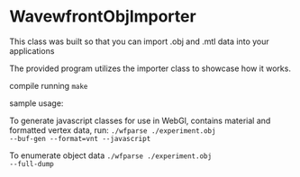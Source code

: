 # WavewfrontObjImporter
This class was built so that you can import .obj and .mtl data into your applications<br>

The provided program utilizes the importer class to showcase how it works.

compile running <code>make</code>

sample usage: 

To generate javascript classes for use in WebGl, contains material and formatted vertex data, run:
<code>./wfparse ./experiment.obj --buf-gen --format=vnt --javascript</code>

To enumerate object data
<code>./wfparse ./experiment.obj --full-dump</code>
